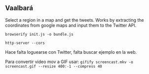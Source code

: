 Vaalbará
--------------

Select a region in a map and get the tweets.
Works by extracting the coordinates from google maps and input them to
the Twitter API.


```
browserify init.js -o bundle.js

http-server --cors
```

Hace falta loguearse con Twitter, falta buscar ejemplo en la web.


Para convertir video mov a GIF usar:
`gifify screencast.mkv -o screencast.gif --resize 400:-1 --compress 40`